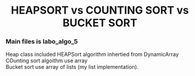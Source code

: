 <h1><center>HEAPSORT vs COUNTING SORT vs BUCKET SORT</center></h1>

<h3>Main files is labo_algo_5</h3>
Heap class included HEAPSort algorithm inhertied from DynamicArray<br>
COunting sort algoithm use array<br>
Bucket sort use array of lists (my list implementation).<br>